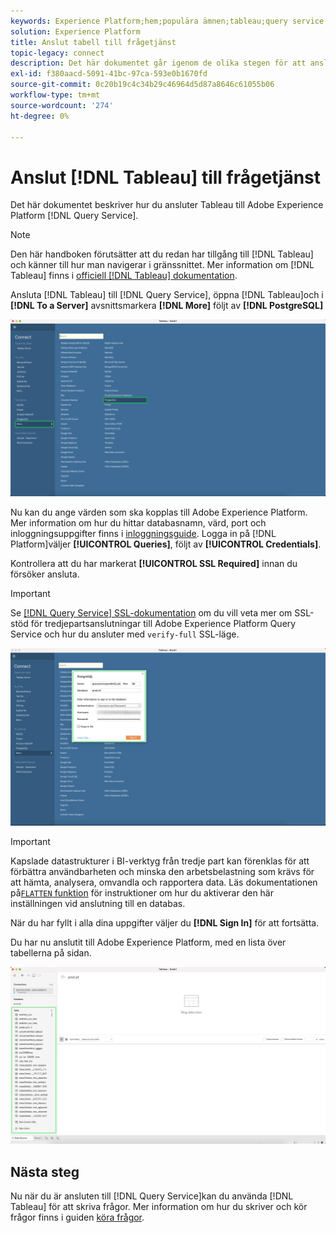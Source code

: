 ```yaml
---
keywords: Experience Platform;hem;populära ämnen;tableau;query service;Query service;connect to query service;
solution: Experience Platform
title: Anslut tabell till frågetjänst
topic-legacy: connect
description: Det här dokumentet går igenom de olika stegen för att ansluta Tableau till Adobe Experience Platform Query Service.
exl-id: f380aacd-5091-41bc-97ca-593e0b1670fd
source-git-commit: 0c20b19c4c34b29c46964d5d87a8646c61055b06
workflow-type: tm+mt
source-wordcount: '274'
ht-degree: 0%

---
```


# Anslut [!DNL Tableau] till frågetjänst

Det här dokumentet beskriver hur du ansluter Tableau till Adobe Experience Platform [!DNL Query Service].

>[!NOTE]
>
> Den här handboken förutsätter att du redan har tillgång till [!DNL Tableau] och känner till hur man navigerar i gränssnittet. Mer information om [!DNL Tableau] finns i [officiell [!DNL Tableau] dokumentation](https://help.tableau.com/current/pro/desktop/en-us/default.htm).

Ansluta [!DNL Tableau] till [!DNL Query Service], öppna [!DNL Tableau]och i **[!DNL To a Server]** avsnittsmarkera **[!DNL More]** följt av **[!DNL PostgreSQL]**

![](../images/clients/tableau/open-connection.png)

Nu kan du ange värden som ska kopplas till Adobe Experience Platform. Mer information om hur du hittar databasnamn, värd, port och inloggningsuppgifter finns i [inloggningsguide](../ui/credentials.md). Logga in på [!DNL Platform]väljer **[!UICONTROL Queries]**, följt av **[!UICONTROL Credentials]**.

Kontrollera att du har markerat **[!UICONTROL SSL Required]** innan du försöker ansluta.

>[!IMPORTANT]
>
>Se [[!DNL Query Service] SSL-dokumentation](./ssl-modes.md) om du vill veta mer om SSL-stöd för tredjepartsanslutningar till Adobe Experience Platform Query Service och hur du ansluter med `verify-full` SSL-läge.

![](../images/clients/tableau/sign-in.png)

>[!IMPORTANT]
>
>Kapslade datastrukturer i BI-verktyg från tredje part kan förenklas för att förbättra användbarheten och minska den arbetsbelastning som krävs för att hämta, analysera, omvandla och rapportera data. Läs dokumentationen på[`FLATTEN` funktion](../best-practices/flatten-nested-data.md) för instruktioner om hur du aktiverar den här inställningen vid anslutning till en databas.

När du har fyllt i alla dina uppgifter väljer du **[!DNL Sign In]** för att fortsätta.

Du har nu anslutit till Adobe Experience Platform, med en lista över tabellerna på sidan.

![](../images/clients/tableau/connected.png)

## Nästa steg

Nu när du är ansluten till [!DNL Query Service]kan du använda [!DNL Tableau] för att skriva frågor. Mer information om hur du skriver och kör frågor finns i guiden [köra frågor](../best-practices/writing-queries.md).
